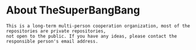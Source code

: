 # About TheSuperBangBang
    This is a long-term multi-person cooperation organization, most of the repositories are private repositories,
    not open to the public. If you have any ideas, please contact the responsible person's email address.
